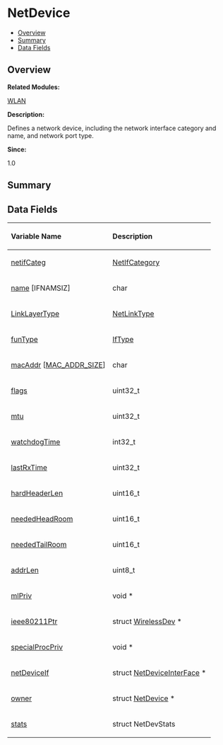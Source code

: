 # NetDevice<a name="EN-US_TOPIC_0000001054799609"></a>

-   [Overview](#section1947383746165632)
-   [Summary](#section1882882274165632)
-   [Data Fields](#pub-attribs)

## **Overview**<a name="section1947383746165632"></a>

**Related Modules:**

[WLAN](wlan.md)

**Description:**

Defines a network device, including the network interface category and name, and network port type. 

**Since:**

1.0

## **Summary**<a name="section1882882274165632"></a>

## Data Fields<a name="pub-attribs"></a>

<a name="table1483352598165632"></a>
<table><thead align="left"><tr id="row114109549165632"><th class="cellrowborder" valign="top" width="50%" id="mcps1.1.3.1.1"><p id="p875926470165632"><a name="p875926470165632"></a><a name="p875926470165632"></a>Variable Name</p>
</th>
<th class="cellrowborder" valign="top" width="50%" id="mcps1.1.3.1.2"><p id="p992051384165632"><a name="p992051384165632"></a><a name="p992051384165632"></a>Description</p>
</th>
</tr>
</thead>
<tbody><tr id="row1133805256165632"><td class="cellrowborder" valign="top" width="50%" headers="mcps1.1.3.1.1 "><p id="p1130345516165632"><a name="p1130345516165632"></a><a name="p1130345516165632"></a><a href="wlan.md#ga95102f11976f69a7c700944614fa06b2">netifCateg</a></p>
</td>
<td class="cellrowborder" valign="top" width="50%" headers="mcps1.1.3.1.2 "><p id="p631775678165632"><a name="p631775678165632"></a><a name="p631775678165632"></a><a href="wlan.md#ga530241881cd17e03f8ae254ef1d9755e">NetIfCategory</a> </p>
</td>
</tr>
<tr id="row1757133474165632"><td class="cellrowborder" valign="top" width="50%" headers="mcps1.1.3.1.1 "><p id="p10143033165632"><a name="p10143033165632"></a><a name="p10143033165632"></a><a href="wlan.md#ga74b1c5d9a04465f4b47b36ece7470aab">name</a> [IFNAMSIZ]</p>
</td>
<td class="cellrowborder" valign="top" width="50%" headers="mcps1.1.3.1.2 "><p id="p1140456177165632"><a name="p1140456177165632"></a><a name="p1140456177165632"></a>char </p>
</td>
</tr>
<tr id="row574039902165632"><td class="cellrowborder" valign="top" width="50%" headers="mcps1.1.3.1.1 "><p id="p100589628165632"><a name="p100589628165632"></a><a name="p100589628165632"></a><a href="wlan.md#ga4758167363bad30116f4bcdb4cc1ae2a">LinkLayerType</a></p>
</td>
<td class="cellrowborder" valign="top" width="50%" headers="mcps1.1.3.1.2 "><p id="p328128626165632"><a name="p328128626165632"></a><a name="p328128626165632"></a><a href="wlan.md#gad3175955d2e6ef3c4f52da9b509d5b4a">NetLinkType</a> </p>
</td>
</tr>
<tr id="row603936364165632"><td class="cellrowborder" valign="top" width="50%" headers="mcps1.1.3.1.1 "><p id="p1925191082165632"><a name="p1925191082165632"></a><a name="p1925191082165632"></a><a href="wlan.md#ga4a20c090f2e28ed317957d4ed5fc28fd">funType</a></p>
</td>
<td class="cellrowborder" valign="top" width="50%" headers="mcps1.1.3.1.2 "><p id="p820201734165632"><a name="p820201734165632"></a><a name="p820201734165632"></a><a href="iftype.md">IfType</a> </p>
</td>
</tr>
<tr id="row1237918536165632"><td class="cellrowborder" valign="top" width="50%" headers="mcps1.1.3.1.1 "><p id="p86050365165632"><a name="p86050365165632"></a><a name="p86050365165632"></a><a href="wlan.md#gacbe765a13d3de60f6c4f297234444553">macAddr</a> [<a href="wlan.md#gae01dbae885bc8abecb82bd865515c081">MAC_ADDR_SIZE</a>]</p>
</td>
<td class="cellrowborder" valign="top" width="50%" headers="mcps1.1.3.1.2 "><p id="p1398324197165632"><a name="p1398324197165632"></a><a name="p1398324197165632"></a>char </p>
</td>
</tr>
<tr id="row726697840165632"><td class="cellrowborder" valign="top" width="50%" headers="mcps1.1.3.1.1 "><p id="p2047769007165632"><a name="p2047769007165632"></a><a name="p2047769007165632"></a><a href="wlan.md#ga01a8027b2e16aa30a6da3ee99c0f3890">flags</a></p>
</td>
<td class="cellrowborder" valign="top" width="50%" headers="mcps1.1.3.1.2 "><p id="p2070559438165632"><a name="p2070559438165632"></a><a name="p2070559438165632"></a>uint32_t </p>
</td>
</tr>
<tr id="row2005624249165632"><td class="cellrowborder" valign="top" width="50%" headers="mcps1.1.3.1.1 "><p id="p687430243165632"><a name="p687430243165632"></a><a name="p687430243165632"></a><a href="wlan.md#ga3c55b245d63ce32ea02f2890fc8e75a8">mtu</a></p>
</td>
<td class="cellrowborder" valign="top" width="50%" headers="mcps1.1.3.1.2 "><p id="p846361958165632"><a name="p846361958165632"></a><a name="p846361958165632"></a>uint32_t </p>
</td>
</tr>
<tr id="row1323289203165632"><td class="cellrowborder" valign="top" width="50%" headers="mcps1.1.3.1.1 "><p id="p1864847639165632"><a name="p1864847639165632"></a><a name="p1864847639165632"></a><a href="wlan.md#ga480ec41047ece56996f42b0f72a6e079">watchdogTime</a></p>
</td>
<td class="cellrowborder" valign="top" width="50%" headers="mcps1.1.3.1.2 "><p id="p1034144754165632"><a name="p1034144754165632"></a><a name="p1034144754165632"></a>int32_t </p>
</td>
</tr>
<tr id="row1800412588165632"><td class="cellrowborder" valign="top" width="50%" headers="mcps1.1.3.1.1 "><p id="p1819430821165632"><a name="p1819430821165632"></a><a name="p1819430821165632"></a><a href="wlan.md#gaf3cfb6012fad954900ccded1305e0e73">lastRxTime</a></p>
</td>
<td class="cellrowborder" valign="top" width="50%" headers="mcps1.1.3.1.2 "><p id="p683320509165632"><a name="p683320509165632"></a><a name="p683320509165632"></a>uint32_t </p>
</td>
</tr>
<tr id="row1965696563165632"><td class="cellrowborder" valign="top" width="50%" headers="mcps1.1.3.1.1 "><p id="p4095004165632"><a name="p4095004165632"></a><a name="p4095004165632"></a><a href="wlan.md#ga585cec837551180e542b29d263dd585c">hardHeaderLen</a></p>
</td>
<td class="cellrowborder" valign="top" width="50%" headers="mcps1.1.3.1.2 "><p id="p349377307165632"><a name="p349377307165632"></a><a name="p349377307165632"></a>uint16_t </p>
</td>
</tr>
<tr id="row1296208382165632"><td class="cellrowborder" valign="top" width="50%" headers="mcps1.1.3.1.1 "><p id="p1418029959165632"><a name="p1418029959165632"></a><a name="p1418029959165632"></a><a href="wlan.md#ga9241a41c1cb62a68e3d8c93b9dfe4790">neededHeadRoom</a></p>
</td>
<td class="cellrowborder" valign="top" width="50%" headers="mcps1.1.3.1.2 "><p id="p1885078820165632"><a name="p1885078820165632"></a><a name="p1885078820165632"></a>uint16_t </p>
</td>
</tr>
<tr id="row206166399165632"><td class="cellrowborder" valign="top" width="50%" headers="mcps1.1.3.1.1 "><p id="p1199402621165632"><a name="p1199402621165632"></a><a name="p1199402621165632"></a><a href="wlan.md#ga3ad6638d07aef608b8d5e4b20a478e03">neededTailRoom</a></p>
</td>
<td class="cellrowborder" valign="top" width="50%" headers="mcps1.1.3.1.2 "><p id="p1547070237165632"><a name="p1547070237165632"></a><a name="p1547070237165632"></a>uint16_t </p>
</td>
</tr>
<tr id="row462364880165632"><td class="cellrowborder" valign="top" width="50%" headers="mcps1.1.3.1.1 "><p id="p589488386165632"><a name="p589488386165632"></a><a name="p589488386165632"></a><a href="wlan.md#gafc2646cdc533135a303ca91bf9ebe7ec">addrLen</a></p>
</td>
<td class="cellrowborder" valign="top" width="50%" headers="mcps1.1.3.1.2 "><p id="p1826736975165632"><a name="p1826736975165632"></a><a name="p1826736975165632"></a>uint8_t </p>
</td>
</tr>
<tr id="row1469378485165632"><td class="cellrowborder" valign="top" width="50%" headers="mcps1.1.3.1.1 "><p id="p357520105165632"><a name="p357520105165632"></a><a name="p357520105165632"></a><a href="wlan.md#gac2b0eefb68664e9458311017ce31275b">mlPriv</a></p>
</td>
<td class="cellrowborder" valign="top" width="50%" headers="mcps1.1.3.1.2 "><p id="p1501677636165632"><a name="p1501677636165632"></a><a name="p1501677636165632"></a>void * </p>
</td>
</tr>
<tr id="row1691441322165632"><td class="cellrowborder" valign="top" width="50%" headers="mcps1.1.3.1.1 "><p id="p899068585165632"><a name="p899068585165632"></a><a name="p899068585165632"></a><a href="wlan.md#ga3d04317fd4d2c8932808d6dd07fedcf4">ieee80211Ptr</a></p>
</td>
<td class="cellrowborder" valign="top" width="50%" headers="mcps1.1.3.1.2 "><p id="p2105649974165632"><a name="p2105649974165632"></a><a name="p2105649974165632"></a>struct <a href="wirelessdev.md">WirelessDev</a> * </p>
</td>
</tr>
<tr id="row44226805165632"><td class="cellrowborder" valign="top" width="50%" headers="mcps1.1.3.1.1 "><p id="p1968971122165632"><a name="p1968971122165632"></a><a name="p1968971122165632"></a><a href="wlan.md#ga659f5eb4ee2cef37cb93acea357acb75">specialProcPriv</a></p>
</td>
<td class="cellrowborder" valign="top" width="50%" headers="mcps1.1.3.1.2 "><p id="p320735652165632"><a name="p320735652165632"></a><a name="p320735652165632"></a>void * </p>
</td>
</tr>
<tr id="row251875998165632"><td class="cellrowborder" valign="top" width="50%" headers="mcps1.1.3.1.1 "><p id="p200591268165632"><a name="p200591268165632"></a><a name="p200591268165632"></a><a href="wlan.md#gaf154f5a9cbf4d297bc6fc7550ae9a819">netDeviceIf</a></p>
</td>
<td class="cellrowborder" valign="top" width="50%" headers="mcps1.1.3.1.2 "><p id="p807146922165632"><a name="p807146922165632"></a><a name="p807146922165632"></a>struct <a href="netdeviceinterface.md">NetDeviceInterFace</a> * </p>
</td>
</tr>
<tr id="row237070841165632"><td class="cellrowborder" valign="top" width="50%" headers="mcps1.1.3.1.1 "><p id="p1737230671165632"><a name="p1737230671165632"></a><a name="p1737230671165632"></a><a href="wlan.md#ga6f725a86ac73ba02449952d3f8fbcff9">owner</a></p>
</td>
<td class="cellrowborder" valign="top" width="50%" headers="mcps1.1.3.1.2 "><p id="p1620037701165632"><a name="p1620037701165632"></a><a name="p1620037701165632"></a>struct <a href="netdevice.md">NetDevice</a> * </p>
</td>
</tr>
<tr id="row1844381352165632"><td class="cellrowborder" valign="top" width="50%" headers="mcps1.1.3.1.1 "><p id="p1253983165165632"><a name="p1253983165165632"></a><a name="p1253983165165632"></a><a href="wlan.md#gafdd796dab998fb2ff695af4d50abdc13">stats</a></p>
</td>
<td class="cellrowborder" valign="top" width="50%" headers="mcps1.1.3.1.2 "><p id="p1597374025165632"><a name="p1597374025165632"></a><a name="p1597374025165632"></a>struct NetDevStats </p>
</td>
</tr>
</tbody>
</table>

